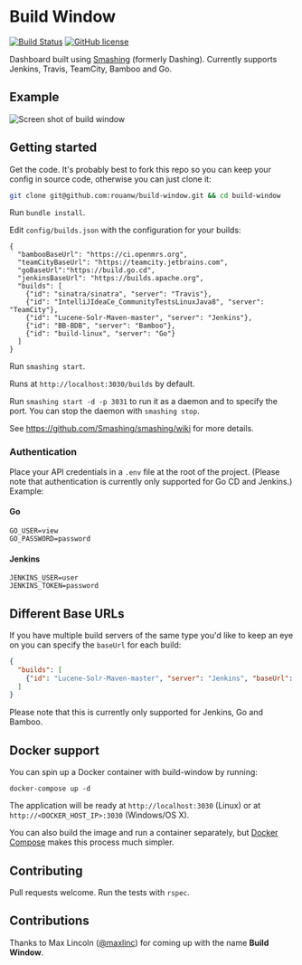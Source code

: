 # Build Window

[![Build Status](https://travis-ci.org/rouanw/build-window.svg?branch=master)](https://travis-ci.org/rouanw/build-window)
[![GitHub license](https://img.shields.io/github/license/rouanw/build-window.svg)](https://github.com/rouanw/build-window/blob/master/LICENSE)

Dashboard built using [Smashing](https://smashing.github.io) (formerly Dashing). Currently supports Jenkins, Travis, TeamCity, Bamboo and Go.

## Example

![Screen shot of build window](http://rouanw.github.io/images/build_health_screenshot.png "Example build dashboard")

## Getting started

Get the code. It's probably best to fork this repo so you can keep your config in source code, otherwise you can just clone it:

```sh
git clone git@github.com:rouanw/build-window.git && cd build-window
```

Run `bundle install`.

Edit `config/builds.json` with the configuration for your builds:

```
{
  "bambooBaseUrl": "https://ci.openmrs.org",
  "teamCityBaseUrl": "https://teamcity.jetbrains.com",
  "goBaseUrl":"https://build.go.cd",
  "jenkinsBaseUrl": "https://builds.apache.org",
  "builds": [
    {"id": "sinatra/sinatra", "server": "Travis"},
    {"id": "IntelliJIdeaCe_CommunityTestsLinuxJava8", "server": "TeamCity"},
    {"id": "Lucene-Solr-Maven-master", "server": "Jenkins"},
    {"id": "BB-BDB", "server": "Bamboo"},
    {"id": "build-linux", "server": "Go"}
  ]
}
```

Run `smashing start`.

Runs at `http://localhost:3030/builds` by default.

Run `smashing start -d -p 3031` to run it as a daemon and to specify the port. You can stop the daemon with `smashing stop`.

See https://github.com/Smashing/smashing/wiki for more details.

### Authentication

Place your API credentials in a `.env` file at the root of the project. (Please note that authentication is currently only supported for Go CD and Jenkins.) Example:

#### Go

```
GO_USER=view
GO_PASSWORD=password
```

#### Jenkins

```
JENKINS_USER=user
JENKINS_TOKEN=password
```

## Different Base URLs

If you have multiple build servers of the same type you'd like to keep an eye on you can specify the `baseUrl` for each build:

```json
{
  "builds": [
    {"id": "Lucene-Solr-Maven-master", "server": "Jenkins", "baseUrl": "https://builds.apache.org"}
  ]
}
```

Please note that this is currently only supported for Jenkins, Go and Bamboo.

## Docker support

You can spin up a Docker container with build-window by running:

`docker-compose up -d`

The application will be ready at `http://localhost:3030` (Linux) or at `http://<DOCKER_HOST_IP>:3030` (Windows/OS X).

You can also build the image and run a container separately, but [Docker Compose](https://docs.docker.com/compose/install/) makes this process much simpler.

## Contributing

Pull requests welcome. Run the tests with `rspec`.

## Contributions

Thanks to Max Lincoln ([@maxlinc](https://github.com/maxlinc)) for coming up with the name __Build Window__.
